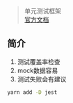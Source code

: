> 单元测试框架  
> [官方文档](https://jestjs.io/)
## 简介
1. 测试覆盖率检查
2. mock数据容易
3. 测试失败会有建议
```bash
yarn add -D jest
```